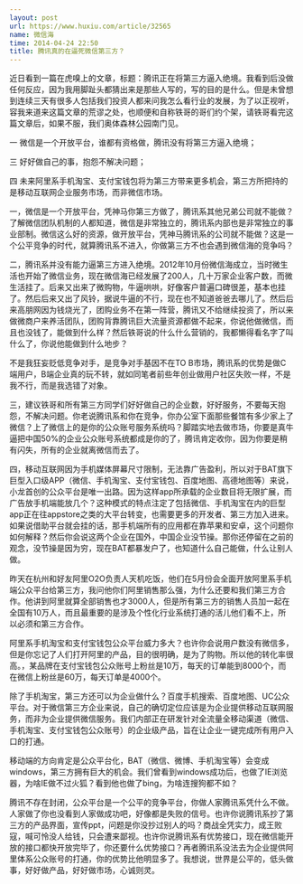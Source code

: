 ```yaml
---
layout: post
url: https://www.huxiu.com/article/32565
name: 微信海
time: 2014-04-24 22:50
title: 腾讯真的在逼死微信第三方？
---
```

近日看到一篇在虎嗅上的文章，标题：腾讯正在将第三方逼入绝境。我看到后没做任何反应，因为我用脚趾头都猜出来是那些人写的，写的目的是什么。但是未曾想到连续三天有很多人包括我们投资人都来问我怎么看行业的发展，为了以正视听，容我来道来这篇文章的荒谬之处，也顺便和自称铁哥的哥们约个架，请铁哥看完这篇文章后，如果不服，我们奥体森林公园南门见。

一 微信是一个开放平台，谁都有资格做，腾讯没有将第三方逼入绝境；

三 好好做自己的事，抱怨不解决问题；

四 未来阿里系手机淘宝、支付宝钱包将为第三方带来更多机会，第三方所把持的是移动互联网企业服务市场，而非微信市场。

一，微信是一个开放平台，凭神马你第三方做了，腾讯系其他兄弟公司就不能做？了解微信团队机制的人都知道，微信是非常独立的，腾讯系内部也是非常独立的事业部制。微信这么好的资源，做开放平台，凭神马腾讯系的公司就不能做？这是一个公平竞争的时代，就算腾讯系不进入，你做第三方不也会遇到微信海的竞争吗？

二，腾讯系并没有能力逼第三方进入绝境。2012年10月份微信海成立，当时微生活也开始了微信业务，现在微信海已经发展了200人，几十万家企业客户数，而微生活挂了。后来又出来了微购物，牛逼哄哄，好像客户普遍口碑很差，基本也挂了。然后后来又出了风铃，据说牛逼的不行，现在也不知道爸爸去哪儿了。然后后来高朋网因为钱烧光了，团购业务不在第一阵营，腾讯又不给继续投资了，所以来做微商户来养活团队，团购背靠腾讯巨大流量资源都做不起来，你说他做微信，而且也没钱了，能做到什么样？然后铁哥说的什么什么营销的，我都懒得看名字了叫什么了，你说他能做到什么地步？

不是我狂妄贬低竞争对手，是竞争对手基因不在TO B市场，腾讯系的优势是做C端用户，B端企业真的玩不转，就如同笔者前些年创业做用户社区失败一样，不是我不行，而是我选错了对象。

三，建议铁哥和所有第三方同学们好好做自己的企业数，好好服务，不要每天抱怨，不解决问题。你老说腾讯系和你在竞争，你办公室下面那些餐馆有多少家上了微信？上了微信上的是你的公众账号服务系统吗？脚踏实地去做市场，你要是真牛逼把中国50%的企业公众账号系统都成是你的了，腾讯肯定收你，因为你要是稍有闪失，所有的企业就离微信而去了。

四，移动互联网因为手机媒体屏幕尺寸限制，无法靠广告盈利，所以对于BAT旗下巨型入口级APP（微信、手机淘宝、支付宝钱包、百度地图、高德地图等）来说，小龙首创的公众平台是唯一出路。因为这样app所承载的企业数目将无限扩展，而广告放手机端能放几个？这种模式的特点注定了包括微信、手机淘宝在内的巨型app正在往appstore之类的大平台转变，也需要更多的开发者、第三方加入进来。如果说借助平台就会挂的话，那手机端所有的应用都在靠苹果和安卓，这个问题你如何解释？然后你会说这两个企业在国外，中国企业没节操。那你还停留在之前的观念，没节操是因为穷，现在BAT都暴发户了，也知道什么自己能做，什么让别人做。

昨天在杭州和好友阿里O2O负责人天机吃饭，他们在5月份会全面开放阿里系手机端公众平台给第三方，我问他你们阿里销售那么强，为什么还要和我们第三方合作。他讲到阿里就算全部销售也才3000人，但是所有第三方的销售人员加一起在全国有10万人，而且最重要的是涉及个性化行业系统打通的活儿他们看不上，所以必须和第三方合作。

阿里系手机淘宝和支付宝钱包公众平台威力多大？也许你会说用户数没有微信多，但是你忘记了人们打开阿里的产品，目的很明确，是为了购物。所以他的转化率很高。，某品牌在支付宝钱包公众账号上粉丝是10万，每天的订单能到8000个，而在微信上粉丝是60万，每天订单是4000个。

除了手机淘宝，第三方还可以为企业做什么？百度手机搜索、百度地图、UC公众平台。对于微信第三方企业来说，自己的确切定位应该是为企业提供移动互联网服务，而非为企业提供微信服务。我们内部正在研发针对全流量全移动渠道（微信、手机淘宝、支付宝钱包公众账号）的企业级产品，旨在让企业一键完成所有用户入口的打通。

移动端的方向肯定是公众平台化，BAT（微信、微博、手机淘宝等）会变成windows，第三方拥有巨大的机会。我们曾看到windows成功后，也做了IE浏览器，为啥IE做不过火狐？看到他也做了bing，为啥连搜狗都不如？

腾讯不存在封闭，公众平台是一个公平的竞争平台，你做人家腾讯系凭什么不做。人家做了你也没看到人家做成功吧，好像都是失败的信号。也许你说腾讯系抄了第三方的产品界面，宣传ppt，问题是你没抄过别人的吗？商战全凭实力，成王败寇，喊可怜没人给钱，只会遭来鄙视。也许你说腾讯系有优势接口，现在微信能开放的接口都快开放完毕了，你还要什么优势接口？再者腾讯系没法去为企业提供阿里体系公众账号的打通，你的优势比他明显多了。我想说，世界是公平的，低头做事，好好做产品，好好做市场，心诚则灵。


